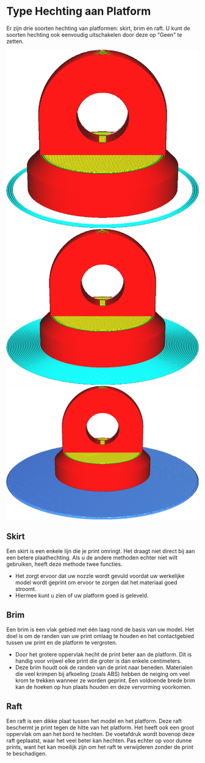Type Hechting aan Platform
====
Er zijn drie soorten hechting van platformen: skirt, brim en raft. U kunt de soorten hechting ook eenvoudig uitschakelen door deze op "Geen" te zetten.

<!--screenshot {
"image_path": "adhesion_type_skirt.png",
"modellen": [
    {
        "script": "stempel.scad",
        "transformatie": ["schaal(0.5)"]
    }
],
"camerapositie": [0, 128, 53],
"settings": {"adhesion_type": "skirt"},
"kleuren": 64
}-->
<!--screenshot {
"image_path": "adhesion_type_brim.png",
"modellen": [
    {
        "script": "stempel.scad",
        "transformatie": ["schaal(0.5)"]
    }
],
"camerapositie": [0, 128, 53],
"settings": {"adhesion_type": "brim"},
"kleuren": 64
}-->
<!--screenshot {
"image_path": "adhesion_type_raft.png",
"modellen": [
    {
        "script": "stempel.scad",
        "transformatie": ["schaal(0.5)"]
    }
],
"camerapositie": [0, 128, 53],
"settings": {"adhesion_type": "raft"},
"kleuren": 64
}-->
![Skirt](../../../articles/images/adhesion_type_skirt.png)
![Brim](../../../articles/images/adhesion_type_brim.png)
![Rraft](../../../articles/images/adhesion_type_raft.png)

Skirt
----
Een skirt is een enkele lijn die je print omringt. Het draagt niet direct bij aan een betere plaathechting. Als u de andere methoden echter niet wilt gebruiken, heeft deze methode twee functies.
* Het zorgt ervoor dat uw nozzle wordt gevuld voordat uw werkelijke model wordt geprint om ervoor te zorgen dat het materiaal goed stroomt.
* Hiermee kunt u zien of uw platform goed is geleveld.

Brim
----
Een brim is een vlak gebied met één laag rond de basis van uw model. Het doel is om de randen van uw print omlaag te houden en het contactgebied tussen uw print en de platform te vergroten.
* Door het grotere oppervlak hecht de print beter aan de platform. Dit is handig voor vrijwel elke print die groter is dan enkele centimeters.
* Deze brim houdt ook de randen van de print naar beneden. Materialen die veel krimpen bij afkoeling (zoals ABS) hebben de neiging om veel krom te trekken wanneer ze worden geprint. Een voldoende brede brim kan de hoeken op hun plaats houden en deze vervorming voorkomen.

Raft
----
Een raft is een dikke plaat tussen het model en het platform. Deze raft beschermt je print tegen de hitte van het platform. Het heeft ook een groot oppervlak om aan het bord te hechten. De voetafdruk wordt bovenop deze raft geplaatst, waar het veel beter kan hechten. Pas echter op voor dunne prints, want het kan moeilijk zijn om het raft te verwijderen zonder de print te beschadigen.